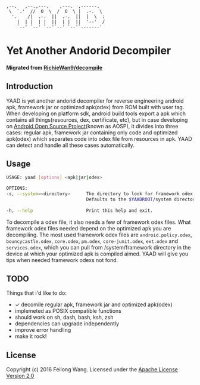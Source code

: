 	,--.   ,--.,---.    ,---.  ,------.   
	 \  `.'  //  O  \  /  O  \ |  .-.  \  
	  '.    /|  .-.  ||  .-.  ||  |  \  : 
	    |  | |  | |  ||  | |  ||  '--'  / 
	    `--' `--' `--'`--' `--'`-------'  
# Yet Another Andorid Decompiler
#### Migrated from [RichieWan9/decompile](https://github.com/RichieWan9/decompile)


## Introduction
YAAD is yet another andorid decompiler for reverse engineering android apk, framework jar or optimized apk(odex) from ROM built with user tag. When developing on platform sdk, android build tools export a apk which contains all things(resources, dex, certificate, etc), but in case developing on [Android Open Source Project](https://source.android.com)(known as AOSP), it divides into three cases: regular apk, framework jar containing only code and optimized apk(odex) which separates code into odex file from resources in apk. YAAD can detect and handle all these cases automatically.


## Usage
```bash
USAGE: yaad [options] <apk|jar|odex>

OPTIONS:
-s, --system=<directory>      The directory to look for framework odex files when decomile a odex file.
                              Defaults to the $YAADROOT/system directory.
	
-h, --help                    Print this help and exit.
```

To decompile a odex file, it also needs a few of framework odex files. What framework odex files needed depend on the optimized apk you are decompiling. The most used framework odex files are `android.policy.odex`, `bouncycastle.odex`, `core.odex`, `pm.odex`, `core-junit.odex`, `ext.odex` and `services.odex`, which you can pull from /system/framework directory in the device at which your optimized apk is compiled aimed. YAAD will give you tips when needed framework odexs not fond.


## TODO
Things that i'd like to do:
* ✓ decomile regular apk, framework jar and optimized apk(odex)
* implemeted as POSIX compatible functions
* should work on sh, dash, bash, ksh, zsh
* dependencies can upgrade independently
* improve error handling
* make it rock!


## License
Copyright (c) 2016 Feilong Wang. Licensed under the [Apache License Version 2.0](https://github.com/feil0n9wan9/yaad/blob/master/LICENSE)
